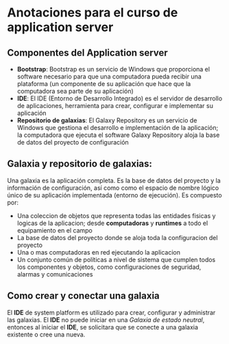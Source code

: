 # Anotaciones para el curso de application server

## Componentes del Application server

- **Bootstrap**: Bootstrap es un servicio de Windows que proporciona el software necesario para que una computadora pueda recibir una plataforma (un componente de su aplicación que hace que la computadora sea parte de su aplicación)
- **IDE**: El IDE (Entorno de Desarrollo Integrado) es el servidor de desarrollo de aplicaciones, herramienta para crear, configurar e implementar su aplicación
- **Repositorio de galaxias**: El Galaxy Repository es un servicio de Windows que gestiona el desarrollo e implementación de la aplicación; la computadora que ejecuta el software Galaxy Repository aloja la base de datos del proyecto de configuración

## Galaxia y repositorio de galaxias: 

Una galaxia es la aplicación completa. Es la base de datos del proyecto y la información de configuración, así como como el espacio de nombre lógico único de su aplicación implementada (entorno de ejecución). Es compuesto por:

- Una coleccion de objetos que representa todas las entidades fisicas y logicas de la aplicacion; desde **computadoras** y **runtimes** a todo el equipamiento en el campo
- La base de datos del proyecto donde se aloja toda la configuracion del proyecto
- Una o mas computadoras en red ejecutando la aplicacion
- Un conjunto común de políticas a nivel de sistema que cumplen todos los componentes y objetos, como configuraciones de seguridad, alarmas y comunicaciones

## Como crear y conectar una galaxia

El **IDE** de system platform es utilizado para crear, configurar y administrar las galaxias. El **IDE** no puede iniciar en una _Galaxia de estado neutral_, entonces al iniciar el **IDE**, se solicitara que se conecte a una galaxia existente o cree una nueva.


